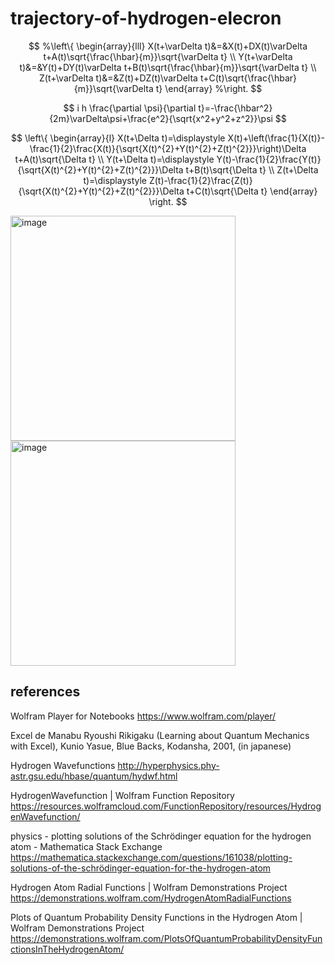 # trajectory-of-hydrogen-elecron

$$
%\left\{
\begin{array}{lll}
X(t+\varDelta t)&=&X(t)+DX(t)\varDelta t+A(t)\sqrt{\frac{\hbar}{m}}\sqrt{\varDelta t} \\
Y(t+\varDelta t)&=&Y(t)+DY(t)\varDelta t+B(t)\sqrt{\frac{\hbar}{m}}\sqrt{\varDelta t} \\
Z(t+\varDelta t)&=&Z(t)+DZ(t)\varDelta t+C(t)\sqrt{\frac{\hbar}{m}}\sqrt{\varDelta t}
\end{array}
%\right.
$$

$$
i h \frac{\partial \psi}{\partial t}=-\frac{\hbar^2}{2m}\varDelta\psi+\frac{e^2}{\sqrt{x^2+y^2+z^2}}\psi
$$

$$
\left\{
\begin{array}{l}
X(t+\Delta t)=\displaystyle X(t)+\left(\frac{1}{X(t)}-\frac{1}{2}\frac{X(t)}{\sqrt{X(t)^{2}+Y(t)^{2}+Z(t)^{2}}}\right)\Delta t+A(t)\sqrt{\Delta t} \\
Y(t+\Delta t)=\displaystyle Y(t)-\frac{1}{2}\frac{Y(t)}{\sqrt{X(t)^{2}+Y(t)^{2}+Z(t)^{2}}}\Delta t+B(t)\sqrt{\Delta t} \\
Z(t+\Delta t)=\displaystyle Z(t)-\frac{1}{2}\frac{Z(t)}{\sqrt{X(t)^{2}+Y(t)^{2}+Z(t)^{2}}}\Delta t+C(t)\sqrt{\Delta t}
\end{array}
\right.
$$

<img width="360" alt="image" src="https://github.com/user-attachments/assets/3070e2ea-187e-4c83-ba79-60b3b59929ba" />

<img width="360" alt="image" src="https://github.com/user-attachments/assets/cfb8f3e2-c80d-4a49-806a-613f27c70ea9" />


## references

Wolfram Player for Notebooks
https://www.wolfram.com/player/

Excel de Manabu Ryoushi Rikigaku (Learning about Quantum Mechanics with Excel), 
Kunio Yasue,  Blue Backs,  Kodansha,  2001,
(in japanese)

Hydrogen Wavefunctions
http://hyperphysics.phy-astr.gsu.edu/hbase/quantum/hydwf.html

HydrogenWavefunction | Wolfram Function Repository
https://resources.wolframcloud.com/FunctionRepository/resources/HydrogenWavefunction/

physics - plotting solutions of the Schrödinger equation for the hydrogen atom - Mathematica Stack Exchange
https://mathematica.stackexchange.com/questions/161038/plotting-solutions-of-the-schrödinger-equation-for-the-hydrogen-atom

Hydrogen Atom Radial Functions | Wolfram Demonstrations Project
https://demonstrations.wolfram.com/HydrogenAtomRadialFunctions

Plots of Quantum Probability Density Functions in the Hydrogen Atom | Wolfram Demonstrations Project
https://demonstrations.wolfram.com/PlotsOfQuantumProbabilityDensityFunctionsInTheHydrogenAtom/
